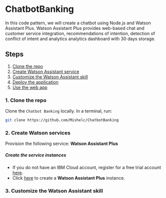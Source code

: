 # ChatbotBanking
In this code pattern, we will create a chatbot using Node.js and Watson Assistant Plus.
Watson Assistant Plus provides web-based chat and customer service integration, recommendations of intention, detection of conflict of intent and analytics analytics dashboard with 30 days storage.
## Steps

1. [Clone the repo](#1-clone-the-repo)
1. [Create Watson Assistant service](#2-create-watson-services)
1. [Customize the Watson Assistant skill](#3-customize-the-watson-assistant-skill)
1. [Deploy the application](#5-deploy-the-application)
1. [Use the web app](#6-use-the-web-app)

### 1. Clone the repo

Clone the `Chatbot Banking` locally. In a terminal, run:

```bash
git clone https://github.com/Mishelc/ChatbotBanking
```

### 2. Create Watson services

Provision the following service:
<b>Watson Assistant Plus</b>
<p>
<h5>Create the service instances</h5>
  <ul>
    <li>If you do not have an IBM Cloud account, register for a free trial account <a href="https://cloud.ibm.com/login">here</a>.</li>
    <li>Click <a href="https://cloud.ibm.com/catalog/services/watson-assistant">here</a> to create a <b>Watson Assistant Plus</b> instance.</li>
  </ul>


### 3. Customize the Watson Assistant skill

